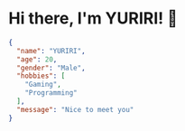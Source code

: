 # Hi there, I'm YURIRI! 👋

```json
{
  "name": "YURIRI",
  "age": 20,
  "gender": "Male",
  "hobbies": [
    "Gaming",
    "Programming"
  ],
  "message": "Nice to meet you"
}

